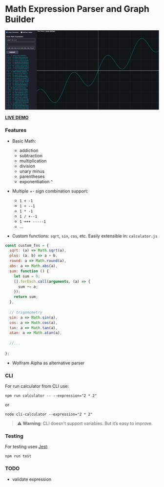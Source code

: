 # Math Expression Parser and Graph Builder

![demo screenshot](./demo-pic.jpg "Math Expression Parser and Graph Builder")

**[LIVE DEMO](https://math.lukas-pierce.com/)**

### Features
- Basic Math: 
    - addiction
    - subtraction
    - multiplication
    - division
    - unary minus
    - parentheses
    - exponentiation `^`

- Multiple +- sign combination support: 
    - `1 + -1`
    - `1 + --1`
    - `1 * -1`
    - `1 / +--1`
    - `1 +++ -----1`
    - ...
- Custom functions: `sqrt`, `sin`, `cos`, etc. Easily extensible in: `calculator.js`

```javascript
const custom_fns = {
  sqrt: (a) => Math.sqrt(a),
  plus: (a, b) => a + b,
  round: a => Math.round(a),
  abs: a => Math.abs(a),
  sum: function () {
    let sum = 0;
    [].forEach.call(arguments, (a) => {
      sum += a;
    });
    return sum;
  },

  // trigonometry
  sin: a => Math.sin(a),
  cos: a => Math.cos(a),
  tan: a => Math.tan(a),
  atan: a => Math.atan(a),

  //...

};
```

- Wolfram Alpha as alternative parser
    
### CLI
For run calculator from CLI use:
```
npm run calculator -- --expression="2 * 2"
```
or
```
node cli-calculator --expression="2 * 2"
```
> ⚠️ **Warning**: CLI doesn't support variables. But it’s easy to improve.

### Testing
For testing uses [Jest](https://jestjs.io/):

```
npm run test
```

### TODO 
- validate expression
